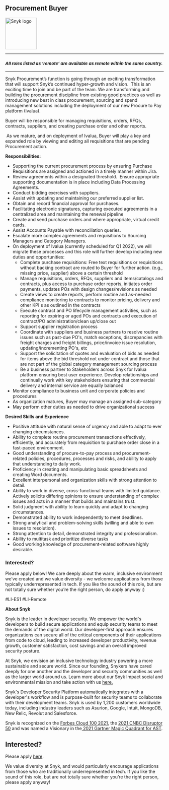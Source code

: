 Procurement Buyer
---

<img src="https://res.cloudinary.com/snyk/image/upload/v1537345894/press-kit/brand/logo-black.png" width="100" alt="Snyk logo" />

<hr>
<h3><em><strong><sub>All roles listed as ‘remote’ are available as remote within the same country.</sub></strong></em></h3>
<hr>
<p><span style="font-weight: 400;">Snyk Procurement’s function is going through an exciting transformation that will support Snyk’s continued hyper-growth and vision.&nbsp; This is an exciting time to join and be part of the team. We are transforming and building the procurement discipline from existing good practices as well as introducing new best in class procurement, sourcing and spend management solutions including the deployment of our new Procure to Pay platform (Ivalua).</span></p>
<p><span style="font-weight: 400;">Buyer will be responsible for managing requisitions, orders, RFQs, contracts, suppliers, and creating purchase order and other reports.</span></p>
<p><span style="font-weight: 400;">&nbsp;As we mature, and on deployment of Ivalua, Buyer will play a key and expanded role by viewing and editing all requisitions that are pending Procurement action.</span></p>
<p><strong>Responsibilities:</strong></p>
<ul>
<li><span style="font-weight: 400;">Supporting the current procurement process by ensuring Purchase Requisitions are assigned and actioned in a timely manner within Jira.</span></li>
<li><span style="font-weight: 400;">Review agreements within a designated threshold.&nbsp; Ensure appropriate supporting documentation is in place including Data Processing Agreements.</span></li>
<li><span style="font-weight: 400;">Conduct bidding exercises with suppliers.</span></li>
<li><span style="font-weight: 400;">Assist with updating and maintaining our preferred supplier list.</span></li>
<li><span style="font-weight: 400;">Obtain and record financial approval for purchases.</span></li>
<li><span style="font-weight: 400;">Facilitating electronic signatures, capturing executed agreements in a centralized area and maintaining the renewal pipeline</span></li>
<li><span style="font-weight: 400;">Create and send purchase orders and where appropriate, virtual credit cards.</span></li>
<li><span style="font-weight: 400;">Assist Accounts Payable with reconciliation queries.</span></li>
<li><span style="font-weight: 400;">Escalate more complex agreements and requisitions to Sourcing Managers and Category Managers.</span></li>
<li><span style="font-weight: 400;">On deployment of Ivalua (currently scheduled for Q1 2022), we will migrate these processes and this role will further develop including new duties and opportunities:</span>
<ul>
<li>Complete purchase requisitions: Free text requisitions or requisitions without backing contract are routed to Buyer for further action. (e.g., missing price, supplier) above a certain threshold</li>
<li>Manage requisitions, orders, RFQs, suppliers and items/catalogs and contracts, plus access to purchase order reports, initiates order payments, updates POs with design changes/revisions as needed</li>
<li>Create views to create reports, perform routine and as-needed compliance monitoring to contracts to monitor pricing, delivery and other KPI's as outlined in the contracts</li>
<li>Execute contract and PO lifecycle management activities, such as reporting for expiring or aged POs and contracts and execution of contract/PO administration/clean up/close out</li>
<li>Support supplier registration process</li>
<li>Coordinate with suppliers and business partners to resolve routine issues such as past-due PO's, match exceptions, discrepancies with freight charges and freight billings, price/invoice issue resolution, updating/incrementing PO's, etc</li>
<li>Support the solicitation of quotes and evaluation of bids as needed for items above the bid threshold not under contract and those that are not part of the global category management sourcing process</li>
<li>Be a business partner to Stakeholders across Snyk for Ivalua platform ensuring best user experience. Develop relationships and continually work with key stakeholders ensuring that commercial delivery and internal service are equally balanced</li>
</ul>
</li>
<li><span style="font-weight: 400;">Monitor compliance to business unit and corporate policies and procedures</span></li>
<li><span style="font-weight: 400;">As organization matures, Buyer may manage an assigned sub-category</span></li>
<li><span style="font-weight: 400;">May perform other duties as needed to drive organizational success</span>&nbsp;</li>
</ul>
<p><strong>Desired Skills and Experience</strong></p>
<ul>
<li><span style="font-weight: 400;">Positive attitude with natural sense of urgency and able to adapt to ever changing circumstances.</span></li>
<li><span style="font-weight: 400;">Ability to complete routine procurement transactions effectively, efficiently, and accurately from requisition to purchase order close in a fast-paced environment.</span></li>
<li><span style="font-weight: 400;">Good understanding of procure-to-pay process and procurement-related policies, procedures, processes and risks, and ability to apply that understanding to daily work.</span></li>
<li><span style="font-weight: 400;">Proficiency in creating and manipulating basic spreadsheets and creating Word documents.</span></li>
<li><span style="font-weight: 400;">Excellent interpersonal and organization skills with strong attention to detail.</span></li>
<li><span style="font-weight: 400;">Ability to work in diverse, cross-functional teams with limited guidance. Actively solicits differing opinions to ensure understanding of complex issues and acts in a manner that builds and maintains trust.</span></li>
<li><span style="font-weight: 400;">Solid judgment with ability to learn quickly and adapt to changing circumstances.</span></li>
<li><span style="font-weight: 400;">Demonstrated ability to work independently to meet deadlines.</span></li>
<li><span style="font-weight: 400;">Strong analytical and problem-solving skills (willing and able to own issues to resolution).</span></li>
<li><span style="font-weight: 400;">Strong attention to detail, demonstrated integrity and professionalism.</span></li>
<li><span style="font-weight: 400;">Ability to multitask and prioritize diverse tasks</span></li>
<li><span style="font-weight: 400;">Good working knowledge of procurement-related software highly desirable.</span></li>
</ul>
<h3><strong>Interested?</strong></h3>
<p><span style="font-weight: 400;">Please apply below! We care deeply about the warm, inclusive environment we’ve created and we value diversity - we welcome applications from those typically underrepresented in tech. If you like the sound of this role, but are not totally sure whether you’re the right person, do apply anyway :)</span></p>
<p><span style="font-weight: 400;">#LI-ES1 #LI-Remote</span></p><div class="content-conclusion"><p><strong>About Snyk</strong></p>
<p><span style="font-weight: 400;">Snyk is the leader in developer security. We empower the world's developers to build secure applications and equip security teams to meet the demands of the digital world. Our developer-first approach ensures organizations can secure all of the critical components of their applications from code to cloud, leading to increased developer productivity, revenue growth, customer satisfaction, cost savings and an overall improved security posture.&nbsp;</span></p>
<p><span style="font-weight: 400;">At Snyk, we envision an inclusive technology industry powering a more sustainable and secure world.</span> <span style="font-weight: 400;">Since our founding, Snykers have cared deeply for one another and the developer and security communities as well as the larger world around us. Learn more about our Snyk Impact social and environmental mission and take action with us </span><a href="https://snyk.io/about/snyk-impact/"><span style="font-weight: 400;">here.</span></a></p>
<p><span style="font-weight: 400;">Snyk's Developer Security Platform automatically integrates with a developer's workflow and is purpose-built for security teams to collaborate with their development teams. Snyk is used by 1,200 customers worldwide today, including industry leaders such as Asurion, Google, Intuit, MongoDB, New Relic, Revolut and Salesforce.</span></p>
<p><span style="font-weight: 400;">Snyk is recognized on the </span><a href="https://www.forbes.com/cloud100/#6f24b5ba5f94"><span style="font-weight: 400;">Forbes Cloud 100 2021</span></a><span style="font-weight: 400;">, the </span><a href="https://www.cnbc.com/2021/05/25/these-are-the-2021-cnbc-disruptor-50-companies.html"><span style="font-weight: 400;">2021 CNBC Disruptor 50</span></a><span style="font-weight: 400;"> and was named a Visionary in the</span><a href="https://snyk.io/blog/snyk-visionary-2021-gartner-magic-quadrant-for-ast/"><span style="font-weight: 400;"> 2021 Gartner Magic Quadrant for AST</span></a><span style="font-weight: 400;">.</span></p></div>

Interested?
---

Please apply [here](https://boards.greenhouse.io/snyk/jobs/5571877002#app).

We value diversity at Snyk, and would particularly encourage applications from those who are traditionally underrepresented in tech.
If you like the sound of this role, but are not totally sure whether you’re the right person, please apply anyway!
